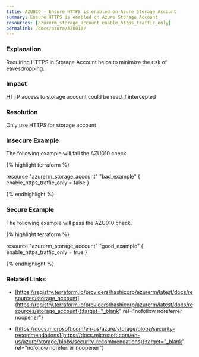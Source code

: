 ```yaml
---
title: AZU010 - Ensure HTTPS is enabled on Azure Storage Account
summary: Ensure HTTPS is enabled on Azure Storage Account 
resources: [azurerm_storage_account enable_https_traffic_only] 
permalink: /docs/azure/AZU010/
---
```

### Explanation


Requiring HTTPS in Storage Account helps to minimize the risk of eavesdropping.


### Impact
HTTP access to storage account could be read if intercepted

### Resolution
Only use HTTPS for storage account



### Insecure Example

The following example will fail the AZU010 check.

{% highlight terraform %}

resource "azurerm_storage_account" "bad_example" {
	enable_https_traffic_only = false
}

{% endhighlight %}



### Secure Example

The following example will pass the AZU010 check.

{% highlight terraform %}

resource "azurerm_storage_account" "good_example" {
	enable_https_traffic_only = true
}

{% endhighlight %}



### Related Links


- [https://registry.terraform.io/providers/hashicorp/azurerm/latest/docs/resources/storage_account](https://registry.terraform.io/providers/hashicorp/azurerm/latest/docs/resources/storage_account){:target="_blank" rel="nofollow noreferrer noopener"}

- [https://docs.microsoft.com/en-us/azure/storage/blobs/security-recommendations](https://docs.microsoft.com/en-us/azure/storage/blobs/security-recommendations){:target="_blank" rel="nofollow noreferrer noopener"}


